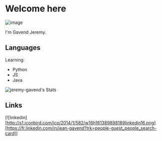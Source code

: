 # Welcome here

![image](https://img.freepik.com/premium-vector/programming-software-development-concept_126283-3047.jpg?w=2000)

I'm Gavend Jeremy.

## Languages

Learning:
- Python
- JS
- Java

![jeremy-gavend's Stats](https://github-readme-stats.vercel.app/api?username=jeremy-gavend&theme=vue-dark&show_icons=true&hide_border=true&count_private=true)

## Links
[![linkedin][http://s1.iconbird.com/ico/2014/1/582/w16h161389898189linkedin16.png][https://fr.linkedin.com/in/jean-gavend?trk=people-guest_people_search-card]]


<!--
**jeremy-gavend/jeremy-gavend** is a ✨ _special_ ✨ repository because its `README.md` (this file) appears on your GitHub profile.

Here are some ideas to get you started:

- 🔭 I’m currently working on ...
- 🌱 I’m currently learning ...
- 👯 I’m looking to collaborate on ...
- 🤔 I’m looking for help with ...
- 💬 Ask me about ...
- 📫 How to reach me: 
- ⚡ Fun fact: ...
-->
